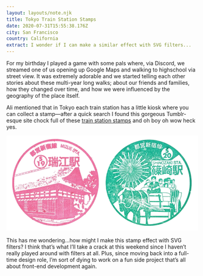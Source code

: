 ```yaml
---
layout: layouts/note.njk
title: Tokyo Train Station Stamps
date: 2020-07-31T15:55:38.176Z
city: San Francisco
country: California
extract: I wonder if I can make a similar effect with SVG filters...
---
```


For my birthday I played a game with some pals where, via Discord, we streamed one of us opening up Google Maps and walking to highschool via street view. It was extremely adorable and we started telling each other stories about these multi-year long walks; about our friends and families, how they changed over time, and how we were influenced by the geography of the place itself.

Ali mentioned that in Tokyo each train station has a little kiosk where you can collect a stamp—after a quick search I found this gorgeous Tumblr-esque site chock full of these [train station stamps](http://stamp.otimusya.com/sinjyuku-line2.html) and oh boy oh wow heck yes.

![](/images/tokyo-station-stamps.png)

This has me wondering...how might I make this stamp effect with SVG filters? I think that’s what I’ll take a crack at this weekend since I haven’t really played around with filters at all. Plus, since moving back into a full-time design role, I’m sort of dying to work on a fun side project that’s all about front-end development again.
